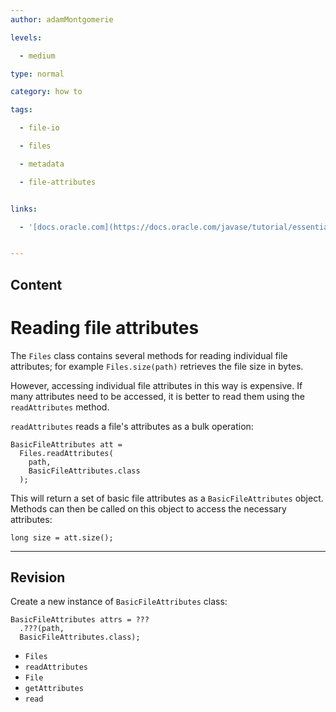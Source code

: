 ```yaml
---
author: adamMontgomerie

levels:

  - medium

type: normal

category: how to

tags:

  - file-io

  - files

  - metadata

  - file-attributes


links:

  - '[docs.oracle.com](https://docs.oracle.com/javase/tutorial/essential/io/fileAttr.html){website}'


---
```

## Content
# Reading file attributes

The `Files` class contains several methods for reading individual file attributes; for example `Files.size(path)` retrieves the file size in bytes.

However, accessing individual file attributes in this way is expensive. If many  attributes need to be accessed, it is better to read them using the `readAttributes` method.

`readAttributes` reads a file's attributes as a bulk operation:
```
BasicFileAttributes att =
  Files.readAttributes(
    path, 
    BasicFileAttributes.class
  );
```
This will return a set of basic file attributes as a `BasicFileAttributes` object. Methods can then be called on this object to access the necessary attributes:
```
long size = att.size();
```

---
## Revision

Create a new instance of `BasicFileAttributes` class:
```
BasicFileAttributes attrs = ???
  .???(path,
  BasicFileAttributes.class);
```

* `Files` 
* `readAttributes` 
* `File` 
* `getAttributes` 
* `read`

